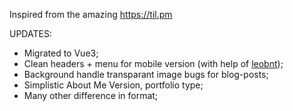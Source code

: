 Inspired from the amazing https://til.pm

UPDATES:
- Migrated to Vue3;
- Clean headers + menu for mobile version (with help of [leobnt](https://github.com/leobnt));
- Background handle transparant image bugs for blog-posts;
- Simplistic About Me Version, portfolio type;
- Many other difference in format;